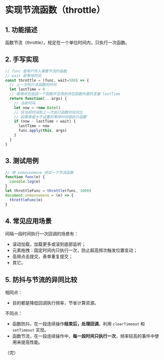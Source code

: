 # 实现节流函数（throttle）

## 1. 功能描述

函数节流（throttle），规定在一个单位时间内，只执行一次函数。

## 2. 手写实现

```javascript
// func 是用户传入需要节流的函数
// wait 是等待时间
const throttle = (func, wait=500) => {
  // 上一次执行该函数的时间
  let lastTime = 0
  // 使用闭包返回一个函数并且用到闭包函数外面的变量 lastTime
  return function(...args) {
    // 当前时间
    let now = +new Date()
    // 将当前时间和上一次执行函数时间对比
    // 如果差值大于设置的等待时间就执行函数
    if (now - lastTime > wait) {
      lastTime = now
      func.apply(this, args)
    }
  }
}
```

## 3. 测试用例

```javascript
// 用 onmousemove 测试一下节流函数
function func(e) {
  console.log(e)
}
let throttleFunc = throttle(func, 1000)
document.onmousemove = (e) => {
  throttleFunc(e)
}
```

## 4. 常见应用场景

间隔一段时间执行一次回调的场景有：

* 滚动加载，加载更多或滚到底部监听；
* 元素拖拽：固定时间内只执行一次，防止超高频次触发位置变动；
* 高频点击提交，表单重复提交；
* 其它。

## 5. 防抖与节流的异同比较

相同点：

* 目的都是降低回调执行频率，节省计算资源。

不同点：

* 函数防抖，在一段连续操作**结束后，处理回调**，利用 `clearTimeout` 和 `setTimeout` 实现。
* 函数节流，在一段连续操作中，**每一段时间只执行一次**，频率较高的事件中使用来提高性能。

（完）
